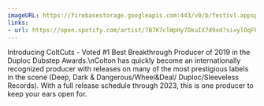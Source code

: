 ```yaml
---
imageURL: https://firebasestorage.googleapis.com:443/v0/b/festivl.appspot.com/o/userContent%2FB640D09D-6A40-446E-AAA4-07686C1C5C39.png?alt=media&token=d7a23803-cf60-4f9c-813f-3575f657cf92
links:
- url: https://open.spotify.com/artist/7B7K7clWpHy7DkuIX7d9xd?si=ylOqFhT8TfGfMD_uqkr8Cg
---
```

Introducing ColtCuts - Voted #1 Best Breakthrough Producer of 2019 in the Duploc Dubstep Awards.\nColton has quickly become an internationally recognized producer with releases on many of the most prestigious labels in the scene (Deep, Dark & Dangerous/Wheel&Deal/ Duploc/Sleeveless Records). With a full release schedule through 2023, this is one producer to keep your ears open for.